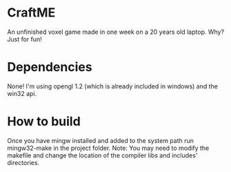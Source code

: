 # CraftME
An unfinished voxel game made in one week on a 20 years old laptop.
Why? Just for fun!

# Dependencies
None! I'm using opengl 1.2 (which is already included in windows) and the win32 api.

# How to build
Once you have mingw installed and added to the system path run mingw32-make in the project folder.
Note: You may need to modify the makefile and change the location of the compiler libs and includes' directories.
